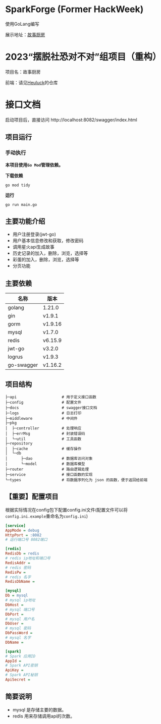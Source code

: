 # SparkForge (Former HackWeek)
使用GoLang编写

展示地址：[故事厨房](https://kitchen.heuluck.top/)

# 2023“摆脱社恐对不对”组项目（重构）
项目名：故事厨房

前端：请见[Heuluck](https://github.com/Heuluck/Team-Story-Cook-FE)的仓库

# 接口文档
启动项目后，直接访问 http://localhost:8082/swagger/index.html

## 项目运行
### 手动执行
**本项目使用`Go Mod`管理依赖。**

**下载依赖**
```shell
go mod tidy
```

**运行**
```shell
go run main.go
```

## 主要功能介绍
- 用户注册登录(jwt-go)
- 用户基本信息修改和获取，修改密码
- 调用星火api生成故事
- 历史记录的加入，删除，浏览，选择等
- 彩蛋的加入，删除，浏览，选择等
- 分页功能

## 主要依赖
| 名称         | 版本      |
|------------|---------|
| golang     | 1.21.0  |
| gin        | v1.9.1  |
| gorm       | v1.9.16 |
| mysql      | v1.7.0  |
| redis      | v6.15.9 |
| jwt-go     | v3.2.0  |
| logrus     | v1.9.3  |
| go-swagger | v1.16.2 |

## 项目结构
```
├─api                    # 用于定义接口函数
├─config                 # 配置文件
├─docs                   # swagger接口文档
├─logs                   # 日志打印
├─middleware             # 中间件
├─pkg
│  ├─controller          # 处理响应
│  ├─errMsg              # 封装错误码
│  └─util                # 工具函数
├─repository
│  ├─cache               # 缓存操作
│  └─db
│      ├─dao             # 数据库访问对象
│      └─model           # 数据库模型
├─router                 # 路由逻辑处理
├─service                # 接口函数的实现
└─types                  # 将数据序列化为 json 的函数，便于返回给前端
```

## 【重要】配置项目
根据实际情况在config包下配置config.ini文件(配置文件可以将`config.ini.example`重命名为`config.ini`)
```ini
[service]
AppMode = debug
HttpPort = :8082
# 运行端口号 8082端口

[redis]
RedisDb = redis
# redis ip地址和端口号
RedisAddr =
# redis 密码
RedisPw =
# redis 名字
RedisDbName =

[mysql]
Db = mysql
# mysql ip地址
DbHost =
# mysql 端口号
DbPort =
# mysql 用户名
DbUser =
# mysql 密码
DbPassWord =
# mysql 名字
DbName =

[spark]
# Spark 应用ID
AppId = 
# Spark API密钥
ApiKey =
# Spark API秘钥
ApiSecret = 
```

## 简要说明
- mysql 是存储主要的数据。
- redis 用来存储调用api的次数。


